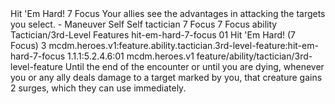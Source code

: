 <ability>
  <name>Hit &apos;Em Hard!</name>
  <cost>7 Focus</cost>
  <flavor>Your allies see the advantages in attacking the targets you select.</flavor>
  <keywords>
    <keyword>-</keyword>
  </keywords>
  <type>Maneuver</type>
  <distance>Self</distance>
  <target>Self</target>
  <metadata>
    <class>tactician</class>
    <cost>7 Focus</cost>
    <cost_amount>7</cost_amount>
    <cost_resource>Focus</cost_resource>
    <feature_type>ability</feature_type>
    <file_dpath>Tactician/3rd-Level Features</file_dpath>
    <item_id>hit-em-hard-7-focus</item_id>
    <item_index>01</item_index>
    <item_name>Hit &apos;Em Hard! (7 Focus)</item_name>
    <level>3</level>
    <scc>mcdm.heroes.v1:feature.ability.tactician.3rd-level-feature:hit-em-hard-7-focus</scc>
    <scdc>1.1.1:5.2.4.6:01</scdc>
    <source>mcdm.heroes.v1</source>
    <type>feature/ability/tactician/3rd-level-feature</type>
  </metadata>
  <effects>
    <effect type="mundane">Until the end of the encounter or until you are dying, whenever you or any ally deals damage to a target marked by you, that creature gains 2 surges, which they can use immediately.</effect>
  </effects>
</ability>
